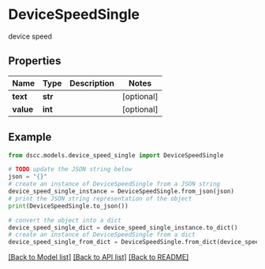 # DeviceSpeedSingle

device speed

## Properties

Name | Type | Description | Notes
------------ | ------------- | ------------- | -------------
**text** | **str** |  | [optional] 
**value** | **int** |  | [optional] 

## Example

```python
from dscc.models.device_speed_single import DeviceSpeedSingle

# TODO update the JSON string below
json = "{}"
# create an instance of DeviceSpeedSingle from a JSON string
device_speed_single_instance = DeviceSpeedSingle.from_json(json)
# print the JSON string representation of the object
print(DeviceSpeedSingle.to_json())

# convert the object into a dict
device_speed_single_dict = device_speed_single_instance.to_dict()
# create an instance of DeviceSpeedSingle from a dict
device_speed_single_from_dict = DeviceSpeedSingle.from_dict(device_speed_single_dict)
```
[[Back to Model list]](../README.md#documentation-for-models) [[Back to API list]](../README.md#documentation-for-api-endpoints) [[Back to README]](../README.md)


